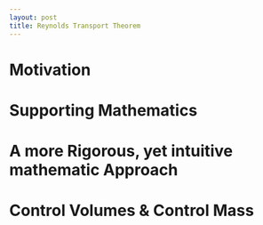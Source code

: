 ```yaml
---
layout: post
title: Reynolds Transport Theorem
---
```


# Motivation


# Supporting Mathematics



# A more Rigorous, yet intuitive mathematic Approach



# Control Volumes & Control Mass		
